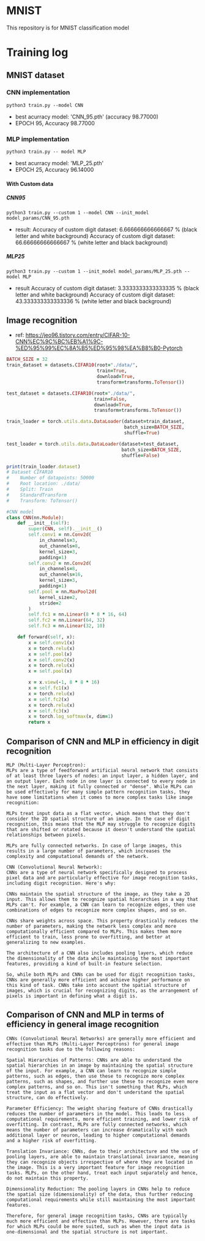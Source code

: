 # MNIST
This repository is for MNIST classification model




# Training log

## MNIST dataset

### CNN implementation
```
python3 train.py --model CNN
```
- best acurracy model: 'CNN_95.pth' (accuracy 98.77000)
- EPOCH 95, Accuracy 98.77000

### MLP implementation

```
python3 train.py -- model MLP
```
- best acurracy model: 'MLP_25.pth'
- EPOCH 25, Accuracy 96.14000


#### With Custom data

##### CNN95
```
python3 train.py --custom 1 --model CNN --init_model model_params/CNN_95.pth
```

- result: 
Accuracy of custom digit dataset: 6.666666666666667 % (black letter and white background)
Accuracy of custom digit dataset: 66.66666666666667 % (white letter and black background)

##### MLP25

```
python3 train.py --custom 1 --init_model model_params/MLP_25.pth --model MLP
```
- result
Accuracy of custom digit dataset: 3.3333333333333335 % (black letter and white background)
Accuracy of custom digit dataset: 43.333333333333336 % (white letter and black background)
## Image recognition

- ref: https://jeo96.tistory.com/entry/CIFAR-10-CNN%EC%9C%BC%EB%A1%9C-%ED%95%99%EC%8A%B5%ED%95%98%EA%B8%B0-Pytorch
``` ruby
BATCH_SIZE = 32
train_dataset = datasets.CIFAR10(root="./data/",
                                 train=True,
                                 download=True,
                                 transform=transforms.ToTensor())

test_dataset = datasets.CIFAR10(root="./data/",
                                train=False,
                                download=True,
                                transform=transforms.ToTensor())

train_loader = torch.utils.data.DataLoader(dataset=train_dataset,
                                           batch_size=BATCH_SIZE,
                                           shuffle=True)

test_loader = torch.utils.data.DataLoader(dataset=test_dataset,
                                          batch_size=BATCH_SIZE,
                                          shuffle=False)

print(train_loader.dataset)
# Dataset CIFAR10
#    Number of datapoints: 50000
#    Root location: ./data/
#    Split: Train
#    StandardTransform
#    Transform: ToTensor()
```

```  ruby
#CNN model
class CNN(nn.Module):
    def __init__(self):
        super(CNN, self).__init__()
        self.conv1 = nn.Conv2d(
            in_channels=3,
            out_channels=8,
            kernel_size=3,
            padding=1)
        self.conv2 = nn.Conv2d(
            in_channels=8,
            out_channels=16,
            kernel_size=3,
            padding=1)
        self.pool = nn.MaxPool2d(
            kernel_size=2,
            stride=2
        )
        self.fc1 = nn.Linear(8 * 8 * 16, 64)
        self.fc2 = nn.Linear(64, 32)
        self.fc3 = nn.Linear(32, 10)

    def forward(self, x):
        x = self.conv1(x)
        x = torch.relu(x)
        x = self.pool(x)
        x = self.conv2(x)
        x = torch.relu(x)
        x = self.pool(x)

        x = x.view(-1, 8 * 8 * 16)
        x = self.fc1(x)
        x = torch.relu(x)
        x = self.fc2(x)
        x = torch.relu(x)
        x = self.fc3(x)
        x = torch.log_softmax(x, dim=1)
        return x

```

## Comparison of CNN and MLP in efficiency in digit recognition

    MLP (Multi-Layer Perceptron):
    MLPs are a type of feedforward artificial neural network that consists of at least three layers of nodes: an input layer, a hidden layer, and an output layer. Each node in one layer is connected to every node in the next layer, making it fully connected or "dense". While MLPs can be used effectively for many simple pattern recognition tasks, they have some limitations when it comes to more complex tasks like image recognition:

    MLPs treat input data as a flat vector, which means that they don't consider the 2D spatial structure of an image. In the case of digit recognition, this means that the MLP may struggle to recognize digits that are shifted or rotated because it doesn't understand the spatial relationships between pixels.

    MLPs are fully connected networks. In case of large images, this results in a large number of parameters, which increases the complexity and computational demands of the network.

    CNN (Convolutional Neural Network):
    CNNs are a type of neural network specifically designed to process pixel data and are particularly effective for image recognition tasks, including digit recognition. Here's why:

    CNNs maintain the spatial structure of the image, as they take a 2D input. This allows them to recognize spatial hierarchies in a way that MLPs can't. For example, a CNN can learn to recognize edges, then use combinations of edges to recognize more complex shapes, and so on.

    CNNs share weights across space. This property drastically reduces the number of parameters, making the network less complex and more computationally efficient compared to MLPs. This makes them more efficient to train, less prone to overfitting, and better at generalizing to new examples.

    The architecture of a CNN also includes pooling layers, which reduce the dimensionality of the data while maintaining the most important features, providing a kind of built-in feature selection.

    So, while both MLPs and CNNs can be used for digit recognition tasks, CNNs are generally more efficient and achieve higher performance on this kind of task. CNNs take into account the spatial structure of images, which is crucial for recognizing digits, as the arrangement of pixels is important in defining what a digit is.

## Comparison of CNN and MLP in terms of efficiency in general image recognition

    CNNs (Convolutional Neural Networks) are generally more efficient and effective than MLPs (Multi-Layer Perceptrons) for general image recognition tasks due to the following reasons:

    Spatial Hierarchies of Patterns: CNNs are able to understand the spatial hierarchies in an image by maintaining the spatial structure of the input. For example, a CNN can learn to recognize simple patterns, such as edges, then use these to recognize more complex patterns, such as shapes, and further use these to recognize even more complex patterns, and so on. This isn't something that MLPs, which treat the input as a flat vector and don't understand the spatial structure, can do effectively.

    Parameter Efficiency: The weight sharing feature of CNNs drastically reduces the number of parameters in the model. This leads to less computational requirements, more efficient training, and lower risk of overfitting. In contrast, MLPs are fully connected networks, which means the number of parameters can increase dramatically with each additional layer or neuron, leading to higher computational demands and a higher risk of overfitting.

    Translation Invariance: CNNs, due to their architecture and the use of pooling layers, are able to maintain translational invariance, meaning they can recognize objects irrespective of where they are located in the image. This is a very important feature for image recognition tasks. MLPs, on the other hand, treat each input separately and hence, do not maintain this property.

    Dimensionality Reduction: The pooling layers in CNNs help to reduce the spatial size (dimensionality) of the data, thus further reducing computational requirements while still maintaining the most important features.

    Therefore, for general image recognition tasks, CNNs are typically much more efficient and effective than MLPs. However, there are tasks for which MLPs could be more suited, such as when the input data is one-dimensional and the spatial structure is not important.
